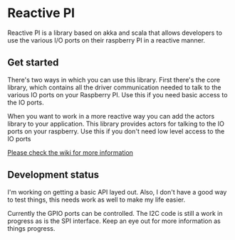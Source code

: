 Reactive PI
===========

Reactive PI is a library based on akka and scala that allows
developers to use the various I/O ports on their raspberry
PI in a reactive manner. 

## Get started
There's two ways in which you can use this library. 
First there's the core library, which contains all the driver communication needed
to talk to the various IO ports on your Raspberry PI. Use this if you need basic access to the IO ports.
 
When you want to work in a more reactive way you can add the actors library to your application.
This library provides actors for talking to the IO ports on your raspberry. Use this if you don't need
low level access to the IO ports

[Please check the wiki for more information](https://github.com/wmeints/ReactivePI/wiki)

## Development status
I'm working on getting a basic API layed out.
Also, I don't have a good way to test things, this needs
work as well to make my life easier.

Currently the GPIO ports can be controlled. The I2C code is still a work in progress as is the SPI interface.
Keep an eye out for more information as things progress.
